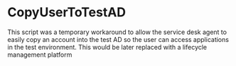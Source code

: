 # CopyUserToTestAD

This script was a temporary workaround to allow the service desk agent to easily copy an account into the test AD so the user can access applications in the test environment. This would be later replaced with a lifecycle management platform
